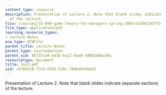 ```yaml
---
content_type: resource
description: Presentation of Lecture 2. Note that blank slides indicate separate sections
  of the lecture.
file: /courses/15-040-game-theory-for-managers-spring-2004/cb76621077246fb6b10cf89bd9346ed3_lec2.pdf
file_type: application/pdf
learning_resource_types:
- Lecture Notes
ocw_type: OCWFile
parent_title: Lecture Notes
parent_type: CourseSection
parent_uid: 05737ce0-b41b-ba22-5ba8-fd861d6ba36a
resourcetype: Document
title: lec2.pdf
uid: cb766210-7724-6fb6-b10c-f89bd9346ed3
---
```

Presentation of Lecture 2. Note that blank slides indicate separate sections of the lecture.


